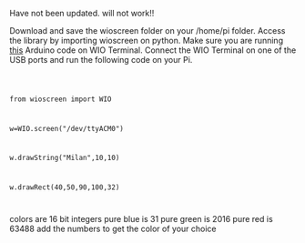 Have not been updated. will not work!! 


Download and save the wioscreen folder on your /home/pi folder. Access the library by importing wioscreen on python. Make sure you are running [this](https://github.com/milandahal213/AruduinoTests/tree/master/WIOTerminal/SPIKEscreenWIO/on%20WIO) Arduino code on WIO Terminal. Connect the WIO Terminal on one of the USB ports and run the following code on your Pi.



<code>
  
  from wioscreen import WIO
  
  w=WIO.screen("/dev/ttyACM0")
  
  w.drawString("Milan",10,10)
  
  w.drawRect(40,50,90,100,32)

</code>

colors are 16 bit integers
pure blue is 31
pure green is 2016
pure red is 63488
add the numbers to get the color of your choice
